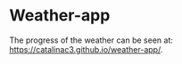 # Weather-app

The progress of the weather can be seen at:  
https://catalinac3.github.io/weather-app/.